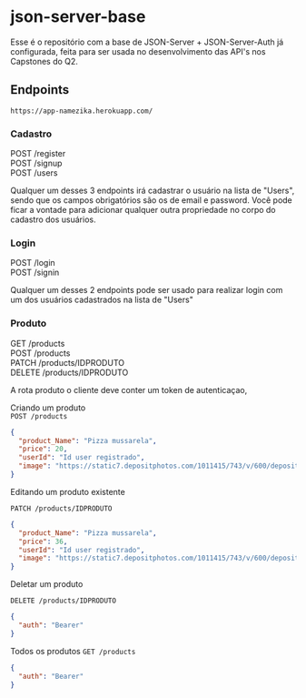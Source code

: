 # json-server-base

Esse é o repositório com a base de JSON-Server + JSON-Server-Auth já configurada, feita para ser usada no desenvolvimento das API's nos Capstones do Q2.

## Endpoints

`https://app-namezika.herokuapp.com/`

### Cadastro

POST /register <br/>
POST /signup <br/>
POST /users

Qualquer um desses 3 endpoints irá cadastrar o usuário na lista de "Users", sendo que os campos obrigatórios são os de email e password.
Você pode ficar a vontade para adicionar qualquer outra propriedade no corpo do cadastro dos usuários.

### Login

POST /login <br/>
POST /signin

Qualquer um desses 2 endpoints pode ser usado para realizar login com um dos usuários cadastrados na lista de "Users"

### Produto

GET /products <br/>
POST /products <br/>
PATCH /products/IDPRODUTO <br/>
DELETE /products/IDPRODUTO

A rota produto o cliente deve conter um token de autenticaçao,

Criando um produto <br/>
`POST /products `

```json
{
  "product_Name": "Pizza mussarela",
  "price": 20,
  "userId": "Id user registrado",
  "image": "https://static7.depositphotos.com/1011415/743/v/600/depositphotos_7438540-stock-illustration-cheeseburger.jpg"
}
```

Editando um produto existente <br/>

`PATCH /products/IDPRODUTO`

```json
{
  "product_Name": "Pizza mussarela",
  "price": 36,
  "userId": "Id user registrado",
  "image": "https://static7.depositphotos.com/1011415/743/v/600/depositphotos_7438540-stock-illustration-cheeseburger.jpg"
}
```

Deletar um produto

`DELETE /products/IDPRODUTO `

```json
{
  "auth": "Bearer"
}
```

Todos os produtos
`GET /products `

```json
{
  "auth": "Bearer"
}
```
